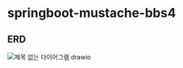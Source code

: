 # springboot-mustache-bbs4

## ERD
![제목 없는 다이어그램 drawio](https://user-images.githubusercontent.com/61926751/206075384-d3e4976d-f940-4d0f-b1a2-7de0109d7307.png)
